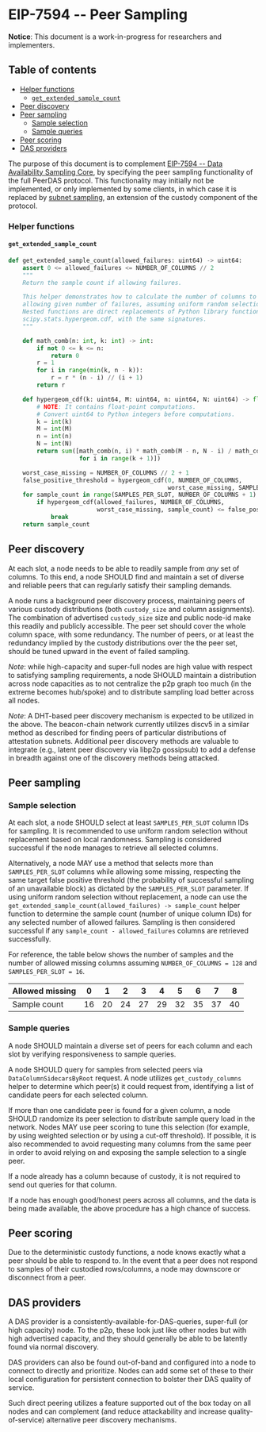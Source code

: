 # EIP-7594 -- Peer Sampling 

**Notice**: This document is a work-in-progress for researchers and implementers.

## Table of contents

<!-- TOC -->
<!-- START doctoc generated TOC please keep comment here to allow auto update -->
<!-- DON'T EDIT THIS SECTION, INSTEAD RE-RUN doctoc TO UPDATE -->

  - [Helper functions](#helper-functions)
    - [`get_extended_sample_count`](#get_extended_sample_count)
- [Peer discovery](#peer-discovery)
- [Peer sampling](#peer-sampling)
  - [Sample selection](#sample-selection)
  - [Sample queries](#sample-queries)
- [Peer scoring](#peer-scoring)
- [DAS providers](#das-providers)

<!-- END doctoc generated TOC please keep comment here to allow auto update -->
<!-- /TOC -->

The purpose of this document is to complement [EIP-7594 -- Data Availability Sampling Core](das-core.md), by specifying the peer sampling functionality of the full PeerDAS protocol. This functionality may initially not be implemented, or only implemented by some clients, in which case it is replaced by [subnet sampling](das-core.md#subnet-sampling), an extension of the custody component of the protocol.

### Helper functions

#### `get_extended_sample_count`

```python
def get_extended_sample_count(allowed_failures: uint64) -> uint64:
    assert 0 <= allowed_failures <= NUMBER_OF_COLUMNS // 2
    """
    Return the sample count if allowing failures.

    This helper demonstrates how to calculate the number of columns to query per slot when
    allowing given number of failures, assuming uniform random selection without replacement.
    Nested functions are direct replacements of Python library functions math.comb and
    scipy.stats.hypergeom.cdf, with the same signatures.
    """

    def math_comb(n: int, k: int) -> int:
        if not 0 <= k <= n:
            return 0
        r = 1
        for i in range(min(k, n - k)):
            r = r * (n - i) // (i + 1)
        return r

    def hypergeom_cdf(k: uint64, M: uint64, n: uint64, N: uint64) -> float:
        # NOTE: It contains float-point computations.
        # Convert uint64 to Python integers before computations.
        k = int(k)
        M = int(M)
        n = int(n)
        N = int(N)
        return sum([math_comb(n, i) * math_comb(M - n, N - i) / math_comb(M, N)
                    for i in range(k + 1)])

    worst_case_missing = NUMBER_OF_COLUMNS // 2 + 1
    false_positive_threshold = hypergeom_cdf(0, NUMBER_OF_COLUMNS,
                                             worst_case_missing, SAMPLES_PER_SLOT)
    for sample_count in range(SAMPLES_PER_SLOT, NUMBER_OF_COLUMNS + 1):
        if hypergeom_cdf(allowed_failures, NUMBER_OF_COLUMNS,
                         worst_case_missing, sample_count) <= false_positive_threshold:
            break
    return sample_count
```

## Peer discovery

At each slot, a node needs to be able to readily sample from *any* set of columns. To this end, a node SHOULD find and maintain a set of diverse and reliable peers that can regularly satisfy their sampling demands.

A node runs a background peer discovery process, maintaining peers of various custody distributions (both `custody_size` and column assignments). The combination of advertised `custody_size` size and public node-id make this readily and publicly accessible. The peer set should cover the whole column space, with some redundancy. The number of peers, or at least the redundancy implied by the custody distributions over the the peer set, should be tuned upward in the event of failed sampling.

*Note*: while high-capacity and super-full nodes are high value with respect to satisfying sampling requirements, a node SHOULD maintain a distribution across node capacities as to not centralize the p2p graph too much (in the extreme becomes hub/spoke) and to distribute sampling load better across all nodes.

*Note*: A DHT-based peer discovery mechanism is expected to be utilized in the above. The beacon-chain network currently utilizes discv5 in a similar method as described for finding peers of particular distributions of attestation subnets. Additional peer discovery methods are valuable to integrate (e.g., latent peer discovery via libp2p gossipsub) to add a defense in breadth against one of the discovery methods being attacked.

## Peer sampling

### Sample selection

At each slot, a node SHOULD select at least `SAMPLES_PER_SLOT` column IDs for sampling. It is recommended to use uniform random selection without replacement based on local randomness. Sampling is considered successful if the node manages to retrieve all selected columns.

Alternatively, a node MAY use a method that selects more than `SAMPLES_PER_SLOT` columns while allowing some missing, respecting the same target false positive threshold (the probability of successful sampling of an unavailable block) as dictated by the `SAMPLES_PER_SLOT` parameter. If using uniform random selection without replacement, a node can use the `get_extended_sample_count(allowed_failures) -> sample_count` helper function to determine the sample count (number of unique column IDs) for any selected number of allowed failures. Sampling is then considered successful if any `sample_count - allowed_failures` columns are retrieved successfully.

For reference, the table below shows the number of samples and the number of allowed missing columns assuming `NUMBER_OF_COLUMNS = 128` and `SAMPLES_PER_SLOT = 16`.

| Allowed missing | 0| 1| 2| 3| 4| 5| 6| 7| 8|
|-----------------|--|--|--|--|--|--|--|--|--|
| Sample count    |16|20|24|27|29|32|35|37|40|

### Sample queries

A node SHOULD maintain a diverse set of peers for each column and each slot by verifying responsiveness to sample queries.

A node SHOULD query for samples from selected peers via `DataColumnSidecarsByRoot` request. A node utilizes `get_custody_columns` helper to determine which peer(s) it could request from, identifying a list of candidate peers for each selected column.

If more than one candidate peer is found for a given column, a node SHOULD randomize its peer selection to distribute sample query load in the network. Nodes MAY use peer scoring to tune this selection (for example, by using weighted selection or by using a cut-off threshold). If possible, it is also recommended to avoid requesting many columns from the same peer in order to avoid relying on and exposing the sample selection to a single peer.

If a node already has a column because of custody, it is not required to send out queries for that column.

If a node has enough good/honest peers across all columns, and the data is being made available, the above procedure has a high chance of success.

## Peer scoring

Due to the deterministic custody functions, a node knows exactly what a peer should be able to respond to. In the event that a peer does not respond to samples of their custodied rows/columns, a node may downscore or disconnect from a peer.

## DAS providers

A DAS provider is a consistently-available-for-DAS-queries, super-full (or high capacity) node. To the p2p, these look just like other nodes but with high advertised capacity, and they should generally be able to be latently found via normal discovery.

DAS providers can also be found out-of-band and configured into a node to connect to directly and prioritize. Nodes can add some set of these to their local configuration for persistent connection to bolster their DAS quality of service.

Such direct peering utilizes a feature supported out of the box today on all nodes and can complement (and reduce attackability and increase quality-of-service) alternative peer discovery mechanisms.